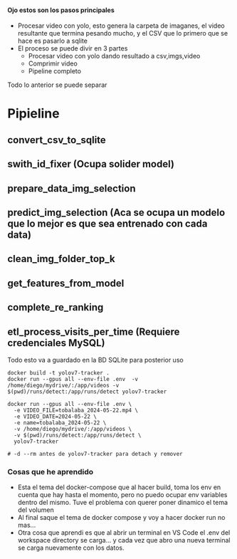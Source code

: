 #### Ojo estos son los pasos principales
- Procesar video con yolo, esto genera la carpeta de imaganes, el video resultante que termina pesando mucho, y el CSV que lo primero que se hace es pasarlo a sqlite
- El proceso se puede divir en 3 partes
  - Procesar video con yolo dando resultado a csv,imgs,video
  - Comprimir video
  - Pipeline completo 

Todo lo anterior se puede separar




# Pipieline 
## convert_csv_to_sqlite
## swith_id_fixer (Ocupa solider model)

## prepare_data_img_selection
## predict_img_selection (Aca se ocupa un modelo que lo mejor es que sea entrenado con cada data)
## clean_img_folder_top_k

## get_features_from_model
## complete_re_ranking

## etl_process_visits_per_time (Requiere credenciales MySQL)


Todo esto va a guardado en la BD SQLite para posterior uso


```
docker build -t yolov7-tracker .
docker run --gpus all --env-file .env  -v /home/diego/mydrive/:/app/videos -v $(pwd)/runs/detect:/app/runs/detect yolov7-tracker

docker run --gpus all --env-file .env \
  -e VIDEO_FILE=tobalaba_2024-05-22.mp4 \
  -e VIDEO_DATE=2024-05-22 \
  -e name=tobalaba_2024-05-22 \
  -v /home/diego/mydrive/:/app/videos \
  -v $(pwd)/runs/detect:/app/runs/detect \
  yolov7-tracker

# -d --rm antes de yolov7-tracker para detach y remover

```


### Cosas que he aprendido

- Esta el tema del docker-compose que al hacer build, toma los env en cuenta que hay hasta el momento, pero no puedo ocupar env variables dentro del mismo. Tuve el problema con querer poner dinamico el tema del volumen
- Al final saque el tema de docker compose y voy a hacer docker run no mas...
- Otra cosa que aprendi es que al abrir un terminal en VS Code el .env del workspace directory se carga... y cada vez que abro una nueva terminal se carga nuevamente con los datos.